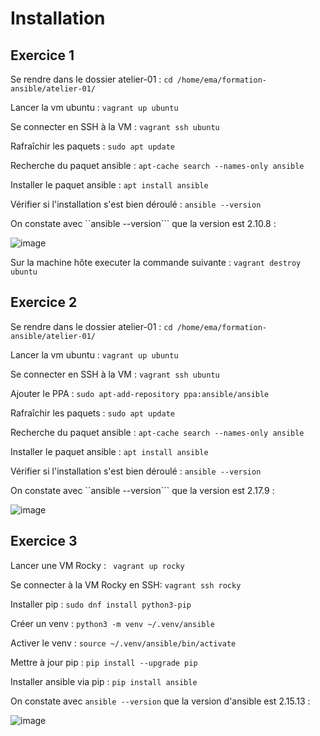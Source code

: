 # Installation

## Exercice 1

Se rendre dans le dossier atelier-01 : ```cd /home/ema/formation-ansible/atelier-01/```

Lancer la vm ubuntu : ```vagrant up ubuntu```

Se connecter en SSH à la VM : ```vagrant ssh ubuntu```

Rafraîchir les paquets : ```sudo apt update```

Recherche du paquet ansible : ```apt-cache search --names-only ansible```

Installer le paquet ansible : ```apt install ansible```

Vérifier si l'installation s'est bien déroulé : ```ansible --version```

On constate avec ``ansible --version``` que la version est 2.10.8 :

![image](https://github.com/user-attachments/assets/0277d7ec-b0f7-4083-bc20-7ffd0ad1542f)

Sur la machine hôte executer la commande suivante : ```vagrant destroy ubuntu```

## Exercice 2

Se rendre dans le dossier atelier-01 : ```cd /home/ema/formation-ansible/atelier-01/```

Lancer la vm ubuntu : ```vagrant up ubuntu```

Se connecter en SSH à la VM : ```vagrant ssh ubuntu```

Ajouter le PPA : ```sudo apt-add-repository ppa:ansible/ansible```

Rafraîchir les paquets : ```sudo apt update```

Recherche du paquet ansible : ```apt-cache search --names-only ansible```

Installer le paquet ansible : ```apt install ansible```

Vérifier si l'installation s'est bien déroulé : ```ansible --version```

On constate avec ``ansible --version``` que la version est 2.17.9 :

![image](https://github.com/user-attachments/assets/96ab50ab-f16f-402d-9fdb-ba8bc73f0c2c)

## Exercice 3

Lancer une VM Rocky : ``` vagrant up rocky```

Se connecter à la VM Rocky en SSH: ```vagrant ssh rocky```

Installer pip : ```sudo dnf install python3-pip```

Créer un venv : ```python3 -m venv ~/.venv/ansible```

Activer le venv : ```source ~/.venv/ansible/bin/activate```

Mettre à jour pip : ```pip install --upgrade pip```

Installer ansible via pip : ```pip install ansible```

On constate avec ```ansible --version``` que la version d'ansible est 2.15.13 :

![image](https://github.com/user-attachments/assets/f52771b8-d291-4aa5-9cb7-6f612f992f9c)


